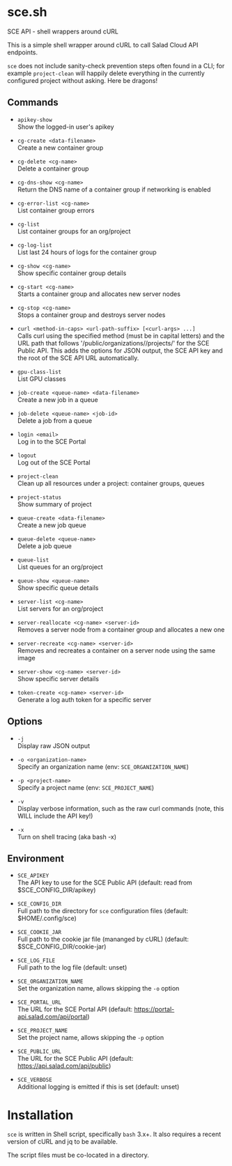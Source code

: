 # sce.sh
SCE API - shell wrappers around cURL

This is a simple shell wrapper around cURL to call Salad Cloud API endpoints.

`sce` does not include sanity-check prevention steps often found in
a CLI; for example `project-clean` will happily delete everything in the
currently configured project without asking.  Here be dragons!

## Commands

* `apikey-show`  
  Show the logged-in user's apikey

* `cg-create <data-filename>`  
  Create a new container group

* `cg-delete <cg-name>`  
  Delete a container group

* `cg-dns-show <cg-name>`  
  Return the DNS name of a container group if networking is enabled

* `cg-error-list <cg-name>`  
  List container group errors

* `cg-list`  
  List container groups for an org/project

* `cg-log-list`  
  List last 24 hours of logs for the container group

* `cg-show <cg-name>`  
  Show specific container group details

* `cg-start <cg-name>`  
  Starts a container group and allocates new server nodes

* `cg-stop <cg-name>`  
  Stops a container group and destroys server nodes

* `curl <method-in-caps> <url-path-suffix> [<curl-args> ...]`  
  Calls curl using the specified method (must be in capital letters)
  and the URL path that follows '/public/organizations/<org>/projects/<proj>'
  for the SCE Public API.  This adds the options for JSON output,
  the SCE API key and the root of the SCE API URL automatically.

* `gpu-class-list`  
  List GPU classes

* `job-create <queue-name> <data-filename>`  
  Create a new job in a queue

* `job-delete <queue-name> <job-id>`  
  Delete a job from a queue

* `login <email>`  
  Log in to the SCE Portal

* `logout`  
  Log out of the SCE Portal

* `project-clean`  
  Clean up all resources under a project: container groups, queues

* `project-status`  
  Show summary of project

* `queue-create <data-filename>`  
  Create a new job queue

* `queue-delete <queue-name>`  
  Delete a job queue

* `queue-list`  
  List queues for an org/project

* `queue-show <queue-name>`  
  Show specific queue details

* `server-list <cg-name>`  
  List servers for an org/project

* `server-reallocate <cg-name> <server-id>`  
  Removes a server node from a container group and allocates a new one

* `server-recreate <cg-name> <server-id>`  
  Removes and recreates a container on a server node using the same image

* `server-show <cg-name> <server-id>`  
  Show specific server details

* `token-create <cg-name> <server-id>`  
  Generate a log auth token for a specific server

## Options

* `-j`  
    Display raw JSON output

* `-o <organization-name>`  
    Specify an organization name (env: `SCE_ORGANIZATION_NAME`)

* `-p <project-name>`  
    Specify a project name (env: `SCE_PROJECT_NAME`)

* `-v`  
    Display verbose information, such as the raw curl commands (note, this WILL include the API key!)

* `-x`  
    Turn on shell tracing (aka bash -x)

## Environment

* `SCE_APIKEY`  
    The API key to use for the SCE Public API (default: read from $SCE_CONFIG_DIR/apikey)

* `SCE_CONFIG_DIR`  
    Full path to the directory for `sce` configuration files (default: $HOME/.config/sce)

* `SCE_COOKIE_JAR`  
    Full path to the cookie jar file (mananged by cURL) (default: $SCE_CONFIG_DIR/cookie-jar)

* `SCE_LOG_FILE`  
    Full path to the log file (default: unset)

* `SCE_ORGANIZATION_NAME`  
    Set the organization name, allows skipping the `-o` option

* `SCE_PORTAL_URL`  
    The URL for the SCE Portal API (default: https://portal-api.salad.com/api/portal)

* `SCE_PROJECT_NAME`  
    Set the project name, allows skipping the `-p` option

* `SCE_PUBLIC_URL`  
    The URL for the SCE Public API (default: https://api.salad.com/api/public)

* `SCE_VERBOSE`  
    Additional logging is emitted if this is set (default: unset)

# Installation

`sce` is written in Shell script, specifically `bash` 3.x+.  It also requires a
recent version of cURL and jq to be available.

The script files must be co-located in a directory.
